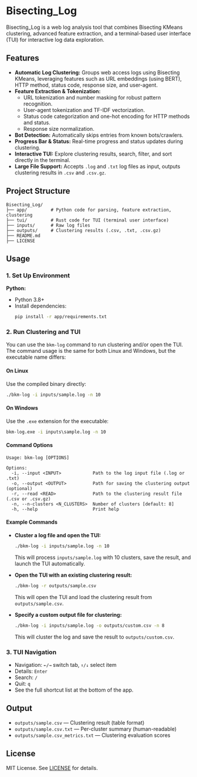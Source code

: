 # Bisecting_Log

Bisecting_Log is a web log analysis tool that combines Bisecting KMeans clustering, advanced feature extraction, and a terminal-based user interface (TUI) for interactive log data exploration.

<!-- ![Screenshot](https://github.com/user-attachments/assets/813626c5-3bd3-4167-ab90-77ac4da09d01) -->

## Features

- **Automatic Log Clustering:** Groups web access logs using Bisecting KMeans, leveraging features such as URL embeddings (using BERT), HTTP method, status code, response size, and user-agent.
- **Feature Extraction & Tokenization:**
  - URL tokenization and number masking for robust pattern recognition.
  - User-agent tokenization and TF-IDF vectorization.
  - Status code categorization and one-hot encoding for HTTP methods and status.
  - Response size normalization.
- **Bot Detection:** Automatically skips entries from known bots/crawlers.
- **Progress Bar & Status:** Real-time progress and status updates during clustering.
- **Interactive TUI:** Explore clustering results, search, filter, and sort directly in the terminal.
- **Large File Support:** Accepts `.log` and `.txt` log files as input, outputs clustering results in `.csv` and `.csv.gz`.

## Project Structure

```
Bisecting_Log/
├── app/         # Python code for parsing, feature extraction, clustering
├── tui/         # Rust code for TUI (terminal user interface)
├── inputs/      # Raw log files
├── outputs/     # Clustering results (.csv, .txt, .csv.gz)
├── README.md
├── LICENSE
```

## Usage

### 1. Set Up Environment

**Python:**

- Python 3.8+
- Install dependencies:
  ```sh
  pip install -r app/requirements.txt
  ```

### 2. Run Clustering and TUI

You can use the `bkm-log` command to run clustering and/or open the TUI. The command usage is the same for both Linux and Windows, but the executable name differs:

#### On Linux

Use the compiled binary directly:

```sh
./bkm-log -i inputs/sample.log -n 10
```

#### On Windows

Use the `.exe` extension for the executable:

```bat
bkm-log.exe -i inputs\sample.log -n 10
```

#### Command Options

```
Usage: bkm-log [OPTIONS]

Options:
  -i, --input <INPUT>            Path to the log input file (.log or .txt)
  -o, --output <OUTPUT>          Path for saving the clustering output (optional)
  -r, --read <READ>              Path to the clustering result file (.csv or .csv.gz)
  -n, --n-clusters <N_CLUSTERS>  Number of clusters [default: 8]
  -h, --help                     Print help
```

#### Example Commands

- **Cluster a log file and open the TUI:**

  ```sh
  ./bkm-log -i inputs/sample.log -n 10
  ```

  This will process `inputs/sample.log` with 10 clusters, save the result, and launch the TUI automatically.

- **Open the TUI with an existing clustering result:**

  ```sh
  ./bkm-log -r outputs/sample.csv
  ```

  This will open the TUI and load the clustering result from `outputs/sample.csv`.

- **Specify a custom output file for clustering:**

  ```sh
  ./bkm-log -i inputs/sample.log -o outputs/custom.csv -n 8
  ```

  This will cluster the log and save the result to `outputs/custom.csv`.

### 3. TUI Navigation

- Navigation: `←/→` switch tab, `↑/↓` select item
- Details: `Enter`
- Search: `/`
- Quit: `q`
- See the full shortcut list at the bottom of the app.

## Output

- `outputs/sample.csv` — Clustering result (table format)
- `outputs/sample.csv.txt` — Per-cluster summary (human-readable)
- `outputs/sample.csv_metrics.txt` — Clustering evaluation scores

## License

MIT License. See [LICENSE](LICENSE) for details.
